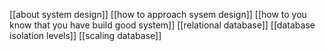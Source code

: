 [[about system design]]
[[how to approach sysem design]]
[[how to you know that you have build good system]]
[[relational database]]
[[database isolation levels]]
[[scaling database]]

